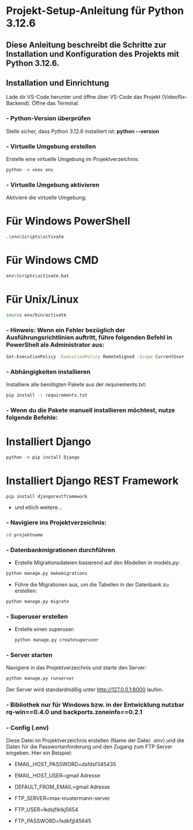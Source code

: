 # Projekt-Setup-Anleitung für Python 3.12.6
## Diese Anleitung beschreibt die Schritte zur Installation und Konfiguration des Projekts mit Python 3.12.6.

## Installation und Einrichtung
  Lade dir VS-Code herunter und öffne über VS-Code das Projekt (Videoflix-Backend). Öffne das Terminal.


### - Python-Version überprüfen
  Stelle sicher, dass Python 3.12.6 installiert ist:
  **python --version**

### - Virtuelle Umgebung erstellen
  Erstelle eine virtuelle Umgebung im Projektverzeichnis:
  ```bash
  python -m venv env
  ```

### - Virtuelle Umgebung aktivieren
   Aktiviere die virtuelle Umgebung:
  
 # Für Windows PowerShell
   ```bash
   .\env\Scripts\activate
   ```

 # Für Windows CMD
   ```bash
   env\Scripts\activate.bat
   ```

# Für Unix/Linux
   ```bash
   source env/bin/activate
   ```

### - Hinweis: Wenn ein Fehler bezüglich der Ausführungsrichtlinien auftritt, führe folgenden Befehl in PowerShell als Administrator aus:
   ```bash
   Set-ExecutionPolicy -ExecutionPolicy RemoteSigned -Scope CurrentUser
   ```

### - Abhängigkeiten installieren
  Installiere alle benötigten Pakete aus der requirements.txt:
  ```bash
  pip install -r requirements.txt
  ```
  

### - Wenn du die Pakete manuell installieren möchtest, nutze folgende Befehle:

# Installiert Django
  ```bash
  python -m pip install Django
  ```

# Installiert Django REST Framework
  ```bash
  pip install djangorestframework
  ```

 - und etlich weitere...

### - Navigiere ins Projektverzeichnis:
  ```bash
  cd projektname
  ```

### - Datenbankmigrationen durchführen
  - Erstelle Migrationsdateien basierend auf den Modellen in models.py:
  ```bash
  python manage.py makemigrations
  ```

  - Führe die Migrationen aus, um die Tabellen in der Datenbank zu erstellen:
  ```bash
  python manage.py migrate
  ```


### - Superuser erstellen
  - Erstelle einen superuser:
    ```bash
    python manage.py createsuperuser
    ```
    
  
### - Server starten
  Navigiere in das Projektverzeichnis und starte den Server:
  ```bash
  python manage.py runserver
  ```
  Der Server wird standardmäßig unter http://127.0.0.1:8000 laufen.

### - Bibliothek nur für Windows bzw. in der Entwicklung nutzbar rq-win==0.4.0 und backports.zoneinfo==0.2.1

### - Config (.env)
  Diese Datei im Projektverzeichnis erstellen (Name der Datei: .env) und die Daten für die Passwortanforderung und den Zugang zum FTP Server eingeben.
  Hier ein Beispiel:

  - EMAIL_HOST_PASSWORD=dsfdsf345435
  - EMAIL_HOST_USER=gmail Adresse
  - DEFAULT_FROM_EMAIL=gmail Adresse

  - FTP_SERVER=max-mustermann-server
  - FTP_USER=lkdsjflklkj5654
  - FTP_PASSWORD=fsdkfjjl45645

